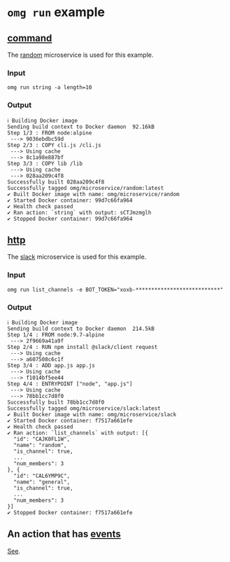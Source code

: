# `omg run` example

## [command](https://microservice.guide/schema/interface/#command)
The [random](https://github.com/microservice/random) microservice is used for this example.

### Input
```
omg run string -a length=10
```

### Output
```
ℹ Building Docker image
Sending build context to Docker daemon  92.16kB
Step 1/3 : FROM node:alpine
 ---> 9036ebdbc59d
Step 2/3 : COPY cli.js /cli.js
 ---> Using cache
 ---> 8c1a98e887bf
Step 3/3 : COPY lib /lib
 ---> Using cache
 ---> 028aa209c4f8
Successfully built 028aa209c4f8
Successfully tagged omg/microservice/random:latest
✔ Built Docker image with name: omg/microservice/random
✔ Started Docker container: 99d7c66fa964
✔ Health check passed
✔ Ran action: `string` with output: sCTJmzmglh
✔ Stopped Docker container: 99d7c66fa964
```

## [http](https://microservice.guide/schema/interface/#http)
The [slack](https://github.com/microservice/slack) microservice is used for this example.

### Input
```
omg run list_channels -e BOT_TOKEN="xoxb-***************************"
```

### Output
```
ℹ Building Docker image
Sending build context to Docker daemon  214.5kB
Step 1/4 : FROM node:9.7-alpine
 ---> 2f9669a41a9f
Step 2/4 : RUN npm install @slack/client request
 ---> Using cache
 ---> a607508c6c1f
Step 3/4 : ADD app.js app.js
 ---> Using cache
 ---> f1014bf5ee44
Step 4/4 : ENTRYPOINT ["node", "app.js"]
 ---> Using cache
 ---> 78bb1cc7d8f0
Successfully built 78bb1cc7d8f0
Successfully tagged omg/microservice/slack:latest
✔ Built Docker image with name: omg/microservice/slack
✔ Started Docker container: f7517a661efe
✔ Health check passed
✔ Ran action: `list_channels` with output: [{
  "id": "CAJK0FL1W",
  "name": "random",
  "is_channel": true,
  ...
  "num_members": 3
}, {
  "id": "CAL6YMP9C",
  "name": "general",
  "is_channel": true,
  ...
  "num_members": 3
}]
✔ Stopped Docker container: f7517a661efe
```

## An action that has [events](https://microservice.guide/schema/events/)
[See](/docs/example-subscribe.md).
